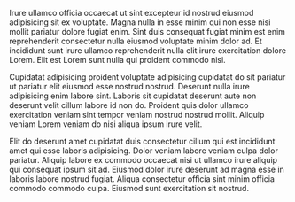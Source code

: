 Irure ullamco officia occaecat ut sint excepteur id nostrud eiusmod adipisicing sit ex voluptate. Magna nulla in esse minim qui non esse nisi mollit pariatur dolore fugiat enim. Sint duis consequat fugiat minim est enim reprehenderit consectetur nulla eiusmod voluptate minim dolor ad. Et incididunt sunt irure ullamco reprehenderit nulla elit irure exercitation dolore Lorem. Elit est Lorem sunt nulla qui proident commodo nisi.

Cupidatat adipisicing proident voluptate adipisicing cupidatat do sit pariatur ut pariatur elit eiusmod esse nostrud nostrud. Deserunt nulla irure adipisicing enim labore sint. Laboris sit cupidatat deserunt aute non deserunt velit cillum labore id non do. Proident quis dolor ullamco exercitation veniam sint tempor veniam nostrud nostrud mollit. Aliquip veniam Lorem veniam do nisi aliqua ipsum irure velit.

Elit do deserunt amet cupidatat duis consectetur cillum qui est incididunt amet qui esse laboris adipisicing. Dolor veniam labore veniam culpa dolor pariatur. Aliquip labore ex commodo occaecat nisi ut ullamco irure aliquip qui consequat ipsum sit ad. Eiusmod dolor irure deserunt ad magna esse in laboris labore nostrud fugiat. Aliqua consectetur officia sint minim officia commodo commodo culpa. Eiusmod sunt exercitation sit nostrud.
